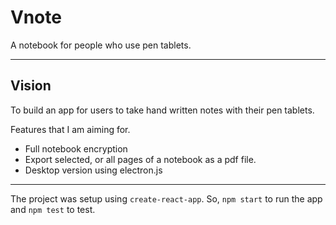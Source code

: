 # Vnote

A notebook for people who use pen tablets.

---

## Vision

To build an app for users to take hand written notes with their pen tablets.

Features that I am aiming for.

* Full notebook encryption
* Export selected, or all pages of a notebook as a pdf file.
* Desktop version using electron.js

---

The project was setup using `create-react-app`. So, `npm start` to run the app and `npm test` to test.
